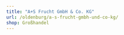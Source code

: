 ```yaml
---
title: "A+S Frucht GmbH & Co. KG"
url: /oldenburg/a-s-frucht-gmbh-und-co-kg/
shop: Großhandel
---
```

